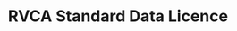 ---
schema: default
title: RVCA Standard Data Licence
organization: RVCA
notes: "There are some limits to use and distribution of information under this licence. Static maps or charts created using this information should acknowledge RVCA by including an attribution statement. Please read the full licence for more details.\r\n\r\nRequired: Attribution \r\nPermitted: Private Use, Generate static maps and charts\r\nForbidden: Distribute, Modification, Sublicence, Sell, Derivatives, Hold Liable\r\n\r\n* Although data distribution is forbidden, distribution of static maps and charts is permitted."
resources:
  - name: RVCA Standard Data Licence
    url: 'https://gis.rvca.ca/RVCA Standard Data Licence.pdf'
    format: pdf
license: 'https://gis.rvca.ca/RVCA Standard Data Licence.pdf'
category:
  - Licence Agreements
maintainer: 'Dave Crossman, RVCA GIS Coordinator'
maintainer_email: gis.rvca.ca
lastUpdate: <strong>01-13-2018</strong>
---